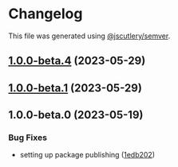 # Changelog

This file was generated using [@jscutlery/semver](https://github.com/jscutlery/semver).

## [1.0.0-beta.4](https://github.com/rhinobase/raftyui/compare/switch-1.0.0-beta.3...switch-1.0.0-beta.4) (2023-05-29)

## [1.0.0-beta.1](https://github.com/rhinobase/raftyui/compare/switch-1.0.0-beta.0...switch-1.0.0-beta.1) (2023-05-29)

## 1.0.0-beta.0 (2023-05-19)

### Bug Fixes

- setting up package publishing ([1edb202](https://github.com/rhinobase/design-system/commit/1edb20248b82d035a7bd75008bb61cac89559fb5))
